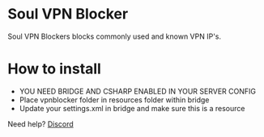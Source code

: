 # Soul VPN Blocker
Soul VPN Blockers blocks commonly used and known VPN IP's.

# How to install
- YOU NEED BRIDGE AND CSHARP ENABLED IN YOUR SERVER CONFIG
- Place vpnblocker folder in resources folder within bridge
- Update your settings.xml in bridge and make sure this is a resource

Need help? [Discord](https://discord.gg/x4JrPep)
